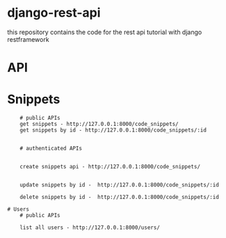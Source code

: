 # django-rest-api
this repository contains the code for the rest api tutorial with django restframework


# API
   # Snippets
        # public APIs
        get snippets - http://127.0.0.1:8000/code_snippets/
        get snippets by id - http://127.0.0.1:8000/code_snippets/:id 
           
            
        # authenticated APIs
        

        create snippets api - http://127.0.0.1:8000/code_snippets/


        update snippets by id -  http://127.0.0.1:8000/code_snippets/:id

        delete snippets by id -  http://127.0.0.1:8000/code_snippets/:id

    # Users
        # public APIs
        
        list all users - http://127.0.0.1:8000/users/

